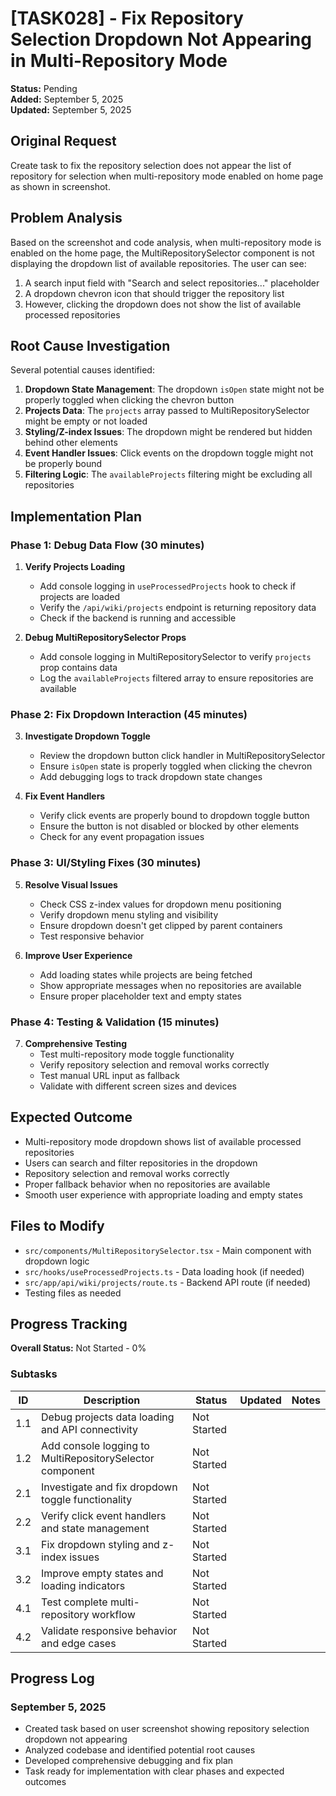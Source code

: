 # [TASK028] - Fix Repository Selection Dropdown Not Appearing in Multi-Repository Mode

**Status:** Pending  
**Added:** September 5, 2025  
**Updated:** September 5, 2025

## Original Request
Create task to fix the repository selection does not appear the list of repository for selection when multi-repository mode enabled on home page as shown in screenshot.

## Problem Analysis
Based on the screenshot and code analysis, when multi-repository mode is enabled on the home page, the MultiRepositorySelector component is not displaying the dropdown list of available repositories. The user can see:

1. A search input field with "Search and select repositories..." placeholder
2. A dropdown chevron icon that should trigger the repository list
3. However, clicking the dropdown does not show the list of available processed repositories

## Root Cause Investigation
Several potential causes identified:

1. **Dropdown State Management**: The dropdown `isOpen` state might not be properly toggled when clicking the chevron button
2. **Projects Data**: The `projects` array passed to MultiRepositorySelector might be empty or not loaded
3. **Styling/Z-index Issues**: The dropdown might be rendered but hidden behind other elements
4. **Event Handler Issues**: Click events on the dropdown toggle might not be properly bound
5. **Filtering Logic**: The `availableProjects` filtering might be excluding all repositories

## Implementation Plan

### Phase 1: Debug Data Flow (30 minutes)
1. **Verify Projects Loading**
   - Add console logging in `useProcessedProjects` hook to check if projects are loaded
   - Verify the `/api/wiki/projects` endpoint is returning repository data
   - Check if the backend is running and accessible

2. **Debug MultiRepositorySelector Props**
   - Add console logging in MultiRepositorySelector to verify `projects` prop contains data
   - Log the `availableProjects` filtered array to ensure repositories are available

### Phase 2: Fix Dropdown Interaction (45 minutes)
3. **Investigate Dropdown Toggle**
   - Review the dropdown button click handler in MultiRepositorySelector
   - Ensure `isOpen` state is properly toggled when clicking the chevron
   - Add debugging logs to track dropdown state changes

4. **Fix Event Handlers**
   - Verify click events are properly bound to dropdown toggle button
   - Ensure the button is not disabled or blocked by other elements
   - Check for any event propagation issues

### Phase 3: UI/Styling Fixes (30 minutes)  
5. **Resolve Visual Issues**
   - Check CSS z-index values for dropdown menu positioning
   - Verify dropdown menu styling and visibility
   - Ensure dropdown doesn't get clipped by parent containers
   - Test responsive behavior

6. **Improve User Experience**
   - Add loading states while projects are being fetched
   - Show appropriate messages when no repositories are available
   - Ensure proper placeholder text and empty states

### Phase 4: Testing & Validation (15 minutes)
7. **Comprehensive Testing**
   - Test multi-repository mode toggle functionality
   - Verify repository selection and removal works correctly
   - Test manual URL input as fallback
   - Validate with different screen sizes and devices

## Expected Outcome
- Multi-repository mode dropdown shows list of available processed repositories
- Users can search and filter repositories in the dropdown
- Repository selection and removal works correctly
- Proper fallback behavior when no repositories are available
- Smooth user experience with appropriate loading and empty states

## Files to Modify
- `src/components/MultiRepositorySelector.tsx` - Main component with dropdown logic
- `src/hooks/useProcessedProjects.ts` - Data loading hook (if needed)
- `src/app/api/wiki/projects/route.ts` - Backend API route (if needed)
- Testing files as needed

## Progress Tracking

**Overall Status:** Not Started - 0%

### Subtasks
| ID | Description | Status | Updated | Notes |
|----|-------------|--------|---------|-------|
| 1.1 | Debug projects data loading and API connectivity | Not Started | | |
| 1.2 | Add console logging to MultiRepositorySelector component | Not Started | | |
| 2.1 | Investigate and fix dropdown toggle functionality | Not Started | | |
| 2.2 | Verify click event handlers and state management | Not Started | | |
| 3.1 | Fix dropdown styling and z-index issues | Not Started | | |
| 3.2 | Improve empty states and loading indicators | Not Started | | |
| 4.1 | Test complete multi-repository workflow | Not Started | | |
| 4.2 | Validate responsive behavior and edge cases | Not Started | | |

## Progress Log
### September 5, 2025
- Created task based on user screenshot showing repository selection dropdown not appearing
- Analyzed codebase and identified potential root causes
- Developed comprehensive debugging and fix plan
- Task ready for implementation with clear phases and expected outcomes
